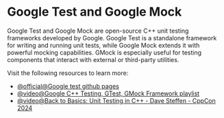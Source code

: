 # Google Test and Google Mock

Google Test and Google Mock are open-source C++ unit testing frameworks developed by Google. Google Test is a standalone framework for writing and running unit tests, while Google Mock extends it with powerful mocking capabilities. GMock is especially useful for testing components that interact with external or third-party utilities.

Visit the following resources to learn more:

- [@official@Google test github pages](https://google.github.io/googletest/)
- [@video@Google C++ Testing, GTest, GMock Framework playlist](https://youtube.com/playlist?list=PL_dsdStdDXbo-zApdWB5XiF2aWpsqzV55&si=TR8ESbH1-epTl6VM)
- [@video@Back to Basics: Unit Testing in C++ - Dave Steffen - CppCon 2024](https://youtu.be/MwoAM3sznS0?si=pumn99IobfU4AZ1I)